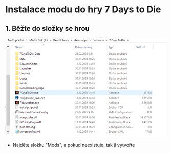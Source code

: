 # Instalace modu do hry 7 Days to Die
## 1. Běžte do složky se hrou
![C:/SteamLibrary/steamapps/common/7 Days to Die](obrazek_1.png?raw=true)
- Najděte složku "Mods", a pokud neexistuje, tak ji vytvořte
